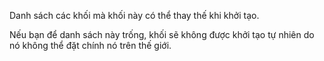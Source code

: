 Danh sách các khối mà khối này có thể thay thế khi khởi tạo.

Nếu bạn để danh sách này trống, khối sẽ không được khởi tạo tự nhiên do nó không thể đặt chính nó trên thế giới.